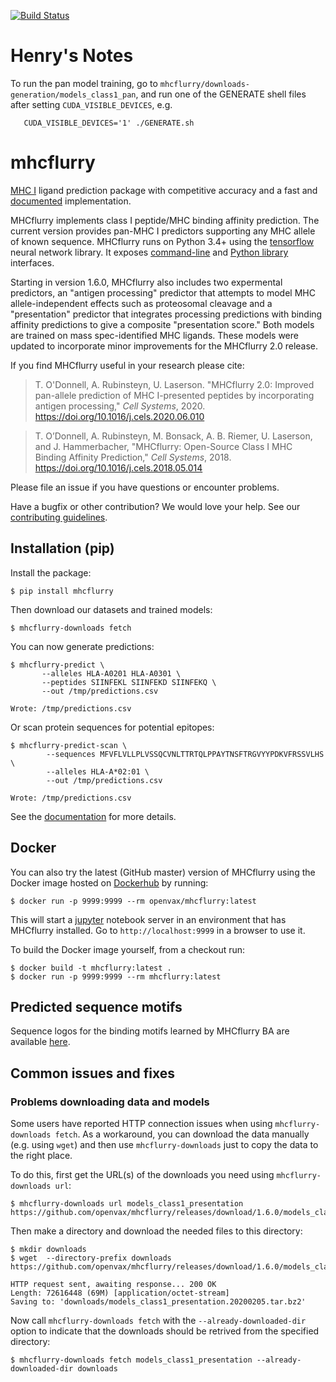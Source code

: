 [![Build Status](https://travis-ci.org/openvax/mhcflurry.svg?branch=master)](https://travis-ci.org/openvax/mhcflurry)

# Henry's Notes
To run the pan model training, go to `mhcflurry/downloads-generation/models_class1_pan`, and run one of the GENERATE shell files after setting `CUDA_VISIBLE_DEVICES`, e.g.

       CUDA_VISIBLE_DEVICES='1' ./GENERATE.sh

# mhcflurry
[MHC I](https://en.wikipedia.org/wiki/MHC_class_I) ligand
prediction package with competitive accuracy and a fast and 
[documented](http://openvax.github.io/mhcflurry/) implementation.

MHCflurry implements class I peptide/MHC binding affinity prediction. 
The current version provides pan-MHC I predictors supporting any MHC
allele of known sequence. MHCflurry runs on Python 3.4+ using the
[tensorflow](https://www.tensorflow.org/) neural network library.
It exposes [command-line](http://openvax.github.io/mhcflurry/commandline_tutorial.html)
and [Python library](http://openvax.github.io/mhcflurry/python_tutorial.html)
interfaces.

Starting in version 1.6.0, MHCflurry also includes two expermental predictors,
an "antigen processing" predictor that attempts to model MHC allele-independent
effects such as proteosomal cleavage and a "presentation" predictor that
integrates processing predictions with binding affinity predictions to give a
composite "presentation score." Both models are trained on mass spec-identified
MHC ligands. These models were updated to incorporate minor improvements
for the MHCflurry 2.0 release.

If you find MHCflurry useful in your research please cite:

> T. O'Donnell, A. Rubinsteyn, U. Laserson. "MHCflurry 2.0: Improved pan-allele prediction of MHC I-presented peptides by incorporating antigen processing," *Cell Systems*, 2020. https://doi.org/10.1016/j.cels.2020.06.010

> T. O’Donnell, A. Rubinsteyn, M. Bonsack, A. B. Riemer, U. Laserson, and J. Hammerbacher, "MHCflurry: Open-Source Class I MHC Binding Affinity Prediction," *Cell Systems*, 2018. https://doi.org/10.1016/j.cels.2018.05.014

Please file an issue if you have questions or encounter problems.

Have a bugfix or other contribution? We would love your help. See our [contributing guidelines](CONTRIBUTING.md).

## Installation (pip)

Install the package:

```
$ pip install mhcflurry
```

Then download our datasets and trained models:

```
$ mhcflurry-downloads fetch
```

You can now generate predictions:

```
$ mhcflurry-predict \
       --alleles HLA-A0201 HLA-A0301 \
       --peptides SIINFEKL SIINFEKD SIINFEKQ \
       --out /tmp/predictions.csv
       
Wrote: /tmp/predictions.csv
```

Or scan protein sequences for potential epitopes:

```
$ mhcflurry-predict-scan \
        --sequences MFVFLVLLPLVSSQCVNLTTRTQLPPAYTNSFTRGVYYPDKVFRSSVLHS \
        --alleles HLA-A*02:01 \
        --out /tmp/predictions.csv
        
Wrote: /tmp/predictions.csv  
```


See the [documentation](http://openvax.github.io/mhcflurry/) for more details.


## Docker
You can also try the latest (GitHub master) version of MHCflurry using the Docker
image hosted on [Dockerhub](https://hub.docker.com/r/openvax/mhcflurry) by
running:

```
$ docker run -p 9999:9999 --rm openvax/mhcflurry:latest
``` 

This will start a [jupyter](https://jupyter.org/) notebook server in an
environment that has MHCflurry installed. Go to `http://localhost:9999` in a
browser to use it.

To build the Docker image yourself, from a checkout run:

```
$ docker build -t mhcflurry:latest .
$ docker run -p 9999:9999 --rm mhcflurry:latest
```
## Predicted sequence motifs
Sequence logos for the binding motifs learned by MHCflurry BA are available [here](https://openvax.github.io/mhcflurry-motifs/).

## Common issues and fixes

### Problems downloading data and models
Some users have reported HTTP connection issues when using `mhcflurry-downloads fetch`. As a workaround, you can download the data manually (e.g. using `wget`) and then use `mhcflurry-downloads` just to copy the data to the right place.

To do this, first get the URL(s) of the downloads you need using `mhcflurry-downloads url`:

```
$ mhcflurry-downloads url models_class1_presentation
https://github.com/openvax/mhcflurry/releases/download/1.6.0/models_class1_presentation.20200205.tar.bz2```
```

Then make a directory and download the needed files to this directory:

```
$ mkdir downloads
$ wget  --directory-prefix downloads https://github.com/openvax/mhcflurry/releases/download/1.6.0/models_class1_presentation.20200205.tar.bz2```

HTTP request sent, awaiting response... 200 OK
Length: 72616448 (69M) [application/octet-stream]
Saving to: 'downloads/models_class1_presentation.20200205.tar.bz2'
```

Now call `mhcflurry-downloads fetch` with the `--already-downloaded-dir` option to indicate that the downloads should be retrived from the specified directory:

```
$ mhcflurry-downloads fetch models_class1_presentation --already-downloaded-dir downloads
```


